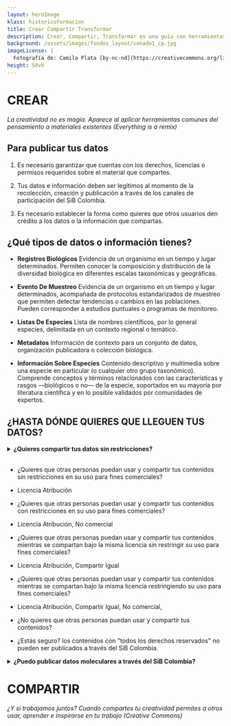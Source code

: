 ```yaml
---
layout: heroImage
klass: historicoformacion
title: Crear Compartir Transformar
description: Crear, Compartir, Transformar es una guía con herramientas para comprender y participar en las dinámicas del acceso abierto. Está dirigida a los socios y usuarios del SiB Colombia, así como al público interesado en datos sobre biodiversidad.
background: /assets/images/fondos_layout/venado1_cp.jpg
imageLicense: |
  Fotografía de: Camila Plata [by-nc-nd](https://creativecommons.org/licenses/by-nc-nd/2.0/)  vía [Flickr](https://www.flickr.com/photos/camisilver/14492820304/) 
height: 50vh
---
```


# CREAR

*La creatividad no es magia. Aparece al aplicar herramientas comunes del pensamiento a materiales existentes (Everything is a remix)*

## Para publicar tus datos

1. Es necesario garantizar que cuentas con los derechos, licencias o permisos requeridos sobre el material que compartes.

2. Tus datos e información deben ser legítimos al momento de la recolección, creación y publicación a través de los canales de participación del SiB Colombia.

3. Es necesario establecer la forma como quieres que otros usuarios den crédito a los datos o la información que compartas.

## ¿Qué tipos de datos o información tienes?

- **Registros Biológicos**
Evidencia de un organismo en un tiempo y lugar determinados. Permiten conocer la composición y distribución de la diversidad biológica en diferentes escalas taxonómicas y geográficas.


* **Evento De Muestreo**
Evidencia de un organismo en un tiempo y lugar determinados, acompañada de protocolos estandarizados de muestreo que permiten detectar tendencias o cambios en las poblaciones. Pueden corresponder a estudios puntuales o programas de monitoreo.


* **Listas De Especies**
Lista de nombres científicos, por lo general especies, delimitada en un contexto regional o temático.


* **Metadatos**
Información de contexto para un conjunto de datos, organización publicadora o colección biológica.


* **Información Sobre Especies**
Contenido descriptivo y multimedia sobre una especie en particular (o cualquier otro grupo taxonómico). Comprende conceptos y términos relacionados con las características y rasgos —biológicos o no— de la especie, soportados en su mayoría por literatura científica y en lo posible validados por comunidades de expertos.


## ¿HASTA DÓNDE QUIERES QUE LLEGUEN TUS DATOS?

<details>
  <summary markdown="span"><b>¿Quieres compartir tus datos sin restricciones?</b></summary>
<br>
<ul>
    <li><p>Dedicación de Dominio Público</p></li>
    <a href="https://creativecommons.org/publicdomain/zero/1.0/deed.es">
        <img src="/recursos/images/public.png"></a><br>  
    <li><a href="http://reporte.humboldt.org.co/biodiversidad/2019/" target="_blank">Descargar.svg</a> |  
        <a href="http://reporte.humboldt.org.co/biodiversidad/2019/" target="_blank">Descargar.png</a> </li>
</ul>    
    
    
</details>

<br>



* ¿Quieres que otras personas puedan usar y compartir tus contenidos sin restricciones en su uso para fines comerciales?

- Licencia Atribución

* ¿Quieres que otras personas puedan usar y compartir tus contenidos con restricciones en su uso para fines comerciales?

- Licencia Atribución, No comercial

* ¿Quieres que otras personas puedan usar y compartir tus contenidos mientras se compartan bajo la misma licencia sin restringir su uso para fines comerciales?

- Licencia Atribución, Compartir Igual

* ¿Quieres que otras personas puedan usar y compartir tus contenidos mientras se compartan bajo la misma licencia restringiendo su uso para fines comerciales?

- Licencia Atribución, Compartir Igual, No comercial,

* ¿No quieres que otras personas puedan usar y compartir tus contenidos?

- ¿Estás seguro? los contenidos con "todos los derechos reservados" no pueden ser publicados a través del SiB Colombia.


<details>
  <summary markdown="span"><b>¿Puedo publicar datos moleculares a través del SiB Colombia?</b></summary>
    
<br>
Puede publicar datos basados en secuencias a través del SiB Colombia, ya sea como registros biológicos, listas de especies o eventos de muestreo.

En primer lugar debe determinar el tipo de publicación para sus datos moleculares:

<ul>
 <li>Si sus datos contienen evidencia de organismos identificados (por taxones) en un momento y lugar determinados, puede elegir un evento de muestreo o un conjunto de datos de ocurrencia.</li>
  <li>Si sus datos contienen un inventario de evidencia de organismos identificados (por taxones) en un contexto dado (por ejemplo, geográfico o temático), puede elegir un conjunto de datos de lista de especies.</li>
</ul>
    
Tenga en cuenta que para relacionar los datos con las secuencias en sí, debe compartir el enlace a la secuencia en Genbank u otra base de datos de secuencia de nucleótidos relevante, para esto puede usar el elemento Darwin Core <a href="https://dwc.tdwg.org/terms/#dwc:associatedSequences" target="_blank">associatedSequences</a> o a través de la extensión de Amplificación <a href="http://rs.gbif.org/extension/ggbn/amplification.xml" target="_blank">GGBN</a>.
    </details>


# COMPARTIR

*¿Y si trabajamos juntos? Cuando compartes tu creatividad permites a otros usar, aprender e inspirarse en tu trabajo (Creative Commons)*


